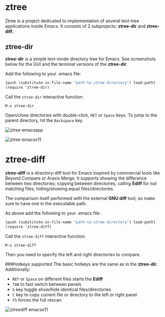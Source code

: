 ztree
=====

Ztree is a project dedicated to implementation of several text-tree applications inside Emacs. It consists of 2 subprojects: **ztree-dir** and **ztree-diff**.

ztree-dir
---------
**ztree-dir** is a simple text-mode directory tree for Emacs. See screenshots below for the GUI and the terminal versions of the **ztree-dir**.

Add the following to your .emacs file:

```scheme
(push (substitute-in-file-name "path-to-ztree-directory") load-path)
(require 'ztree-dir)
```

Call the `ztree-dir` interactive function:

```
M-x ztree-dir
```

Open/close directories with double-click, `RET` or `Space` keys. To jump to the parent directory, hit the `Backspace` key.


![ztree emacsapp](https://github.com/fourier/ztree/raw/screenshots/screenshots/emacs_app.png "Emacs App with ztree-dir")

![ztree emacsx11](https://github.com/fourier/ztree/raw/screenshots/screenshots/emacs_xterm.png "Emacs in xterm with ztree-dir")

ztree-diff
==========
**ztree-diff** is a directory-diff tool for Emacs inspired by commercial tools like Beyond Compare or Araxis Merge. It supports showing the difference between two directories; copying between directories, calling **Ediff** for not matching files, hiding/showing equal files/directories.

The comparison itself performed with the external **GNU diff** tool, so make sure to have one in the executable path.

As above add the following to your .emacs file:

```scheme
(push (substitute-in-file-name "path-to-ztree-directory") load-path)
(require 'ztree-diff)
```

Call the `ztree-diff` interactive function:

```
M-x ztree-diff
```
Then you need to specify the left and right directories to compare.

###Hotkeys supported
The basic hotkeys are the same as in the **ztree-dir**. Additionally:
 * `RET` or `Space` on different files starts the **Ediff**
 * `TAB` to fast switch between panels
 * `h` key toggle show/hide identical files/directories
 * `C` key to copy current file or directory to the left or right panel
 * `F5` forces the full rescan.

![ztreediff emacsx11](https://github.com/fourier/ztree/raw/screenshots/screenshots/emacs_diff_xterm.png "Emacs in xterm with ztree-diff")
